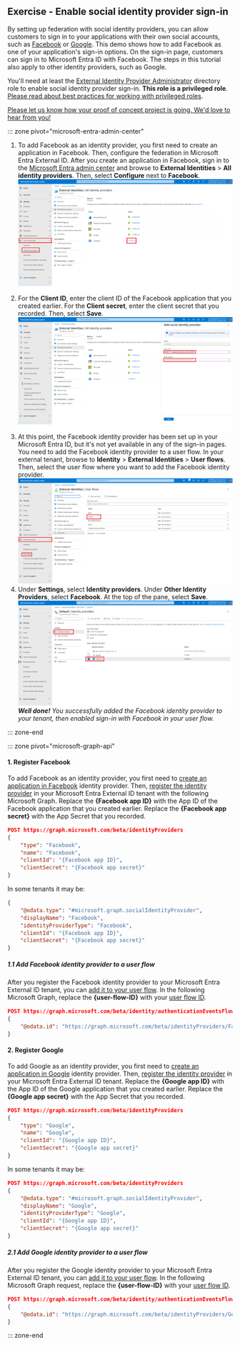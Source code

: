 ## Exercise - Enable social identity provider sign-in

By setting up federation with social identity providers, you can allow customers to sign in to your applications with their own social accounts, such as [Facebook](/entra/external-id/customers/how-to-facebook-federation-customers) or [Google](/entra/external-id/customers/how-to-google-federation-customers). This demo shows how to add Facebook as one of your application's sign-in options. On the sign-in page, customers can sign in to Microsoft Entra ID with Facebook. The steps in this tutorial also apply to other identity providers, such as Google.

You'll need at least the [External Identity Provider Administrator](/entra/identity/role-based-access-control/permissions-reference#external-identity-provider-administrator) directory role to enable social identity provider sign-in. **This role is a privileged role**. [Please read about best practices for working with privileged roles](/entra/identity/role-based-access-control/privileged-roles-permissions?tabs=admin-center#best-practices-for-using-privileged-roles).

[Please let us know how your proof of concept project is going. We'd love to hear from you!](https://forms.microsoft.com/r/Um1E3Sexnk)

::: zone pivot="microsoft-entra-admin-center"

1. To add Facebook as an identity provider, you first need to create an application in Facebook. Then, configure the federation in Microsoft Entra External ID. After you create an application in Facebook, sign in to the [Microsoft Entra admin center](https://entra.microsoft.com/) and browse to **External Identities** > **All identity providers**. Then, select **Configure** next to **Facebook**.
    ![Screenshot of External Identities All identity providers blade with a link titled Configure highlighted next to Facebook among the list of identity provider options.](../media/enable-social-identity-provider-sign-in/1.png)
1. For the **Client ID**, enter the client ID of the Facebook application that you created earlier. For the **Client secret**, enter the client secret that you recorded. Then, select **Save**.
    ![Screenshot of Add social identity provider pane open on the right side with fields Client ID and Client secret highlighted.](../media/enable-social-identity-provider-sign-in/2.png)
1. At this point, the Facebook identity provider has been set up in your Microsoft Entra ID, but it's not yet available in any of the sign-in pages. You need to add the Facebook identity provider to a user flow. In your external tenant, browse to **Identity** > **External Identities** > **User flows**. Then, select the user flow where you want to add the Facebook identity provider.
    ![Screenshot of External Identities User flows blade highlighting a user flow titled Default from the grid list.](../media/enable-social-identity-provider-sign-in/3.png)
1. Under **Settings**, select **Identity providers**. Under **Other Identity Providers**, select **Facebook**. At the top of the pane, select **Save**.
    ![Screenshot of Identity providers setting highlighted in the left navigation for user flow titled Default. Facebook is checked under the list of Other Identity Providers.](../media/enable-social-identity-provider-sign-in/4.png)
    ***Well done!** You successfully added the Facebook identity provider to your tenant, then enabled  sign-in with Facebook in your user flow.*

::: zone-end

::: zone pivot="microsoft-graph-api"

#### 1. Register Facebook

To add Facebook as an identity provider, you first need to [create an application in Facebook](/entra/external-id/customers/how-to-facebook-federation-customers) identity provider. Then, [register the identity provider](/graph/api/identitycontainer-post-identityproviders?view=graph-rest-beta&tabs=http) in your Microsoft Entra External ID tenant with the following Microsoft Graph. Replace the **{Facebook app ID}** with the App ID of the Facebook application that you created earlier. Replace the **{Facebook app secret}** with the App Secret that you recorded.

```json
POST https://graph.microsoft.com/beta/identityProviders
{
    "type": "Facebook",
    "name": "Facebook",
    "clientId": "{Facebook app ID}",
    "clientSecret": "{Facebook app secret}"
}
```

In some tenants it may be:

```json
{
    "@odata.type": "#microsoft.graph.socialIdentityProvider",
    "displayName": "Facebook",
    "identityProviderType": "Facebook",
    "clientId": "{Facebook app ID}",
    "clientSecret": "{Facebook app secret}"
}
```

##### 1.1 Add Facebook identity provider to a user flow

After you register the Facebook identity provider to your Microsoft Entra External ID tenant, you can [add it to your user flow](/graph/api/onauthenticationmethodloadstartexternalusersselfservicesignup-post-identityproviders?view=graph-rest-beta&tabs=http). In the following Microsoft Graph, replace the **{user-flow-ID}** with your [user flow ID](/graph/api/identitycontainer-list-authenticationeventsflows?view=graph-rest-beta&tabs=http).

```json
POST https://graph.microsoft.com/beta/identity/authenticationEventsFlows/{user-flow-ID}/microsoft.graph.externalUsersSelfServiceSignUpEventsFlow/onAuthenticationMethodLoadStart/microsoft.graph.onAuthenticationMethodLoadStartExternalUsersSelfServiceSignUp/identityProviders/$ref
{
    "@odata.id": "https://graph.microsoft.com/beta/identityProviders/Facebook-OAUTH"
}
```

#### 2. Register Google
To add Google as an identity provider, you first need to [create an application in Google](/entra/external-id/customers/how-to-google-federation-customers) identity provider. Then, [register the identity provider](/graph/api/identitycontainer-post-identityproviders?view=graph-rest-beta&tabs=http) in your Microsoft Entra External ID tenant. Replace the **{Google app ID}** with the App ID of the Google application that you created earlier. Replace the **{Google app secret}** with the App Secret that you recorded.

```json
POST https://graph.microsoft.com/beta/identityProviders
{
    "type": "Google",
    "name": "Google",
    "clientId": "{Google app ID}",
    "clientSecret": "{Google app secret}"
}
```

In some tenants it may be:

```json
POST https://graph.microsoft.com/beta/identityProviders
{
    "@odata.type": "#microsoft.graph.socialIdentityProvider",
    "displayName": "Google",
    "identityProviderType": "Google",
    "clientId": "{Google app ID}",
    "clientSecret": "{Google app secret}"
}
```

##### 2.1 Add Google identity provider to a user flow

After you register the Google identity provider to your Microsoft Entra External ID tenant, you can [add it to your user flow](/graph/api/onauthenticationmethodloadstartexternalusersselfservicesignup-post-identityproviders?view=graph-rest-beta&tabs=http). In the following Microsoft Graph request, replace the **{user-flow-ID}** with your [user flow ID](/graph/api/identitycontainer-list-authenticationeventsflows?view=graph-rest-beta&tabs=http).

```json
POST https://graph.microsoft.com/beta/identity/authenticationEventsFlows/{user-flow-ID}/microsoft.graph.externalUsersSelfServiceSignUpEventsFlow/onAuthenticationMethodLoadStart/microsoft.graph.onAuthenticationMethodLoadStartExternalUsersSelfServiceSignUp/identityProviders/$ref
{
    "@odata.id": "https://graph.microsoft.com/beta/identityProviders/Google-OAUTH"
}
```

::: zone-end
